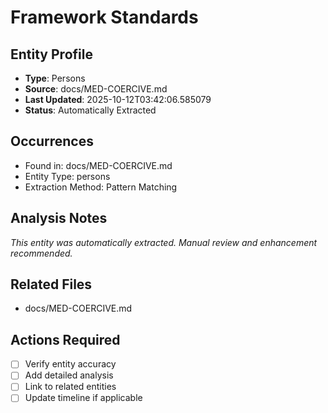 # Framework Standards

## Entity Profile
- **Type**: Persons
- **Source**: docs/MED-COERCIVE.md
- **Last Updated**: 2025-10-12T03:42:06.585079
- **Status**: Automatically Extracted

## Occurrences
- Found in: docs/MED-COERCIVE.md
- Entity Type: persons
- Extraction Method: Pattern Matching

## Analysis Notes
*This entity was automatically extracted. Manual review and enhancement recommended.*

## Related Files
- docs/MED-COERCIVE.md

## Actions Required
- [ ] Verify entity accuracy
- [ ] Add detailed analysis
- [ ] Link to related entities
- [ ] Update timeline if applicable
